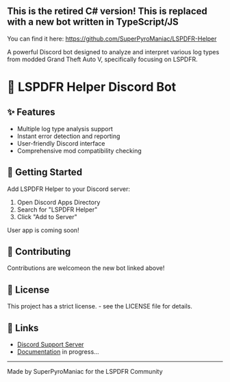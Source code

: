 ## This is the retired C# version! This is replaced with a new bot written in TypeScript/JS
You can find it here: https://github.com/SuperPyroManiac/LSPDFR-Helper

A powerful Discord bot designed to analyze and interpret various log types from modded Grand Theft Auto V, specifically focusing on LSPDFR.

# 🚓 LSPDFR Helper Discord Bot

## ✨ Features

- Multiple log type analysis support
- Instant error detection and reporting
- User-friendly Discord interface
- Comprehensive mod compatibility checking

## 🚀 Getting Started

Add LSPDFR Helper to your Discord server:
1. Open Discord Apps Directory
2. Search for "LSPDFR Helper"
3. Click "Add to Server"

User app is coming soon!

## 🤝 Contributing

Contributions are welcomeon the new bot linked above!

## 📝 License

This project has a strict license. - see the LICENSE file for details.

## 🔗 Links

- [Discord Support Server](https://dsc.pyrosfun.com/)
- [Documentation](https://dsc.pyrosfun.com/helper) in progress...

---
Made by SuperPyroManiac for the LSPDFR Community
